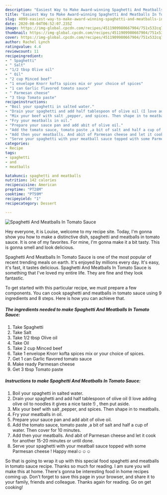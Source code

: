 ```yaml
---
description: "Easiest Way to Make Award-winning Spaghetti And Meatballs In Tomato Sauce"
title: "Easiest Way to Make Award-winning Spaghetti And Meatballs In Tomato Sauce"
slug: 4099-easiest-way-to-make-award-winning-spaghetti-and-meatballs-in-tomato-sauce
date: 2020-08-04T06:52:07.235Z
image: https://img-global.cpcdn.com/recipes/4511909980667904/751x532cq70/spaghetti-and-meatballs-in-tomato-sauce-recipe-main-photo.jpg
thumbnail: https://img-global.cpcdn.com/recipes/4511909980667904/751x532cq70/spaghetti-and-meatballs-in-tomato-sauce-recipe-main-photo.jpg
cover: https://img-global.cpcdn.com/recipes/4511909980667904/751x532cq70/spaghetti-and-meatballs-in-tomato-sauce-recipe-main-photo.jpg
author: Rachel Lynch
ratingvalue: 4.4
reviewcount: 11
recipeingredient:
- " Spaghetti"
- " Salt"
- "1/2 tbsp Olive oil"
- " Oil"
- "2 cup Minced beef"
- "1 envelope Knorr kofta spices mix or your choice of spices"
- "1 can Garlic flavored tomato sauce"
- " Parmesan cheese"
- "3 tbsp Tomato paste"
recipeinstructions:
- "Boil your spaghetti in salted water."
- "Drain your spaghetti and add half tablespoon of olive oil (I love adding olive oil to noodles it gives a nice taste !) , then put aside."
- "Mix your beef with salt ,pepper, and spices. Then shape in to meatballs."
- "Fry your meatballs in oil."
- "Prepare your sauce pan and add abit of olive oil."
- "Add the tomato sauce, tomato paste ,a bit of salt and half a cup of water. Then cover for 10 minutes."
- "Add then your meatballs. And abit of Parmesan cheese and let it cook for another 15-20 minutes or until done."
- "Serve your spaghetti with your meatball sauce topped with some Parmesan cheese ! Happy meal☺️☺️☺️"
categories:
- Recipe
tags:
- spaghetti
- and
- meatballs

katakunci: spaghetti and meatballs 
nutrition: 142 calories
recipecuisine: American
preptime: "PT28M"
cooktime: "PT59M"
recipeyield: "1"
recipecategory: Dessert

---
```



![Spaghetti And Meatballs In Tomato Sauce](https://img-global.cpcdn.com/recipes/4511909980667904/751x532cq70/spaghetti-and-meatballs-in-tomato-sauce-recipe-main-photo.jpg)

Hey everyone, it is Louise, welcome to my recipe site. Today, I'm gonna show you how to make a distinctive dish, spaghetti and meatballs in tomato sauce. It is one of my favorites. For mine, I'm gonna make it a bit tasty. This is gonna smell and look delicious.



Spaghetti And Meatballs In Tomato Sauce is one of the most popular of recent trending meals on earth. It's enjoyed by millions every day. It's easy, it's fast, it tastes delicious. Spaghetti And Meatballs In Tomato Sauce is something that I've loved my entire life. They are fine and they look fantastic.


To get started with this particular recipe, we must prepare a few components. You can cook spaghetti and meatballs in tomato sauce using 9 ingredients and 8 steps. Here is how you can achieve that.

<!--inarticleads1-->

##### The ingredients needed to make Spaghetti And Meatballs In Tomato Sauce:

1. Take  Spaghetti
1. Take  Salt
1. Take 1/2 tbsp Olive oil
1. Take  Oil
1. Take 2 cup Minced beef
1. Take 1 envelope Knorr kofta spices mix or your choice of spices.
1. Get 1 can Garlic flavored tomato sauce
1. Make ready  Parmesan cheese
1. Get 3 tbsp Tomato paste




<!--inarticleads2-->

##### Instructions to make Spaghetti And Meatballs In Tomato Sauce:

1. Boil your spaghetti in salted water.
1. Drain your spaghetti and add half tablespoon of olive oil (I love adding olive oil to noodles it gives a nice taste !) , then put aside.
1. Mix your beef with salt ,pepper, and spices. Then shape in to meatballs.
1. Fry your meatballs in oil.
1. Prepare your sauce pan and add abit of olive oil.
1. Add the tomato sauce, tomato paste ,a bit of salt and half a cup of water. Then cover for 10 minutes.
1. Add then your meatballs. And abit of Parmesan cheese and let it cook for another 15-20 minutes or until done.
1. Serve your spaghetti with your meatball sauce topped with some Parmesan cheese ! Happy meal☺️☺️☺️




So that is going to wrap it up with this special food spaghetti and meatballs in tomato sauce recipe. Thanks so much for reading. I am sure you will make this at home. There's gonna be interesting food in home recipes coming up. Don't forget to save this page in your browser, and share it to your family, friends and colleague. Thanks again for reading. Go on get cooking!
